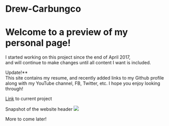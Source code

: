 # Drew-Carbungco
<h1>Welcome to a preview of my personal page!</h1>

<p>I started working on this project since the end of April 2017,<br >
and will continue to make changes until all content I want is included.</p>

<p>Update!**<br >
This site contains my resume, and recently added links to my Github profile<br >
along with my YouTube channel, FB, Twitter, etc.  I hope you enjoy looking through!</p>


<p><a href="http://drewcarbungco.000webhostapp.com/" target="_blank">Link</a> to current project</p>

Snapshot of the website header
<img src="https://lh3.googleusercontent.com/8boF59xbx_bpTHfawj5vdJbFiqojI8FxSJA1bzN-CXy7LX94mha5fKlGP-fJXKlvcridR4y_NbwZJjcRctx8KgFakzmLdJwCbVX_3pYIvSVfppJ61HjvX69ehZ1VDomctBNlz1GIPNmiVLTR78ksOBj-UO4DYpurpCcIIgLg-k2L96aNW5XwvZNu97MXDvoBkZY3bR70qXiffi5D6YubMmyBkmF2gzEo1ehWKuBVzgN7JMgCBZeozxZYlnLyP4MFwugov_E8CBHIAcOx21lK6fnA3wYduh07SidbxfD3hBn72yq3pOoKsJoGdweUvY6Th-QlTZb2XKqYeIh7aBEu9jgBunrg-3i-PUu0zRKe_evvrc3AfzD7eNe3VJV-pTy72Vx3oF_hpvJgbPks-SxkS-JpIjPzymvUSLKT7Gw2c1rapZfdhGKjMUnrPJ04mif8V5RrMYjKi_QWB89ZrBF62fQbGMpKOs3L7aq86DbYOvRaV2uka33iwlko7FpoJiwPHbwE-0AFsPGSWNTSTKZwnlXkqZtRZMYdJFe9oHGuxSBTFu-JutgOvBZWX-Rmbei0Z9Dzj1C4ad1n0rdr8RcdnTfHItbW7AYgNVmiBbqYgO7IUVaJDkbJ=w669-h320-no" target="_blank">

More to come later!
